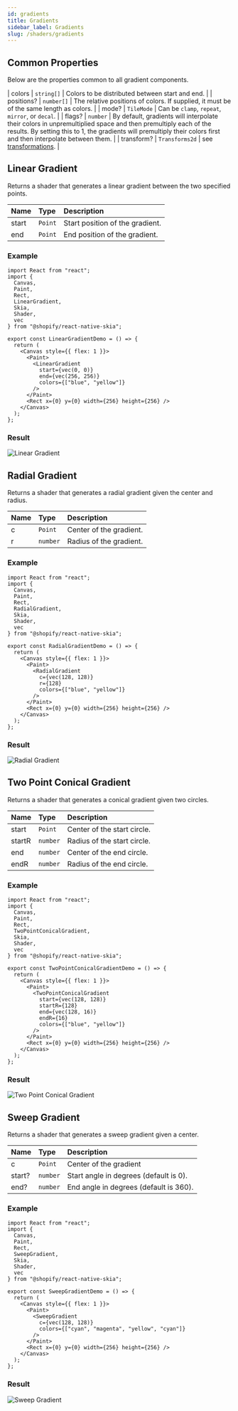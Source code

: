 ```yaml
---
id: gradients
title: Gradients
sidebar_label: Gradients
slug: /shaders/gradients
---
```


## Common Properties

Below are the properties common to all gradient components.

| colors     | `string[]`     | Colors to be distributed between start and end. |
| positions? | `number[]`     | The relative positions of colors. If supplied, it must be of the same length as colors. |
| mode?      | `TileMode`     | Can be `clamp`, `repeat`, `mirror`, or `decal`. |
| flags?     | `number`       | By default, gradients will interpolate their colors in unpremultiplied space and then premultiply each of the results. By setting this to 1, the gradients will premultiply their colors first and then interpolate between them. |
| transform? | `Transforms2d` | see [transformations](/docs/group#transformations). |

## Linear Gradient

Returns a shader that generates a linear gradient between the two specified points.

| Name       | Type           |  Description                    |
|:-----------|:---------------|:--------------------------------|
| start      | `Point`        | Start position of the gradient. |
| end        | `Point`        | End position of the gradient.   |

### Example
```tsx twoslash
import React from "react";
import {
  Canvas,
  Paint,
  Rect,
  LinearGradient,
  Skia,
  Shader,
  vec
} from "@shopify/react-native-skia";

export const LinearGradientDemo = () => {
  return (
    <Canvas style={{ flex: 1 }}>
      <Paint>
        <LinearGradient
          start={vec(0, 0)}
          end={vec(256, 256)}
          colors={["blue", "yellow"]}
        />
      </Paint>
      <Rect x={0} y={0} width={256} height={256} />
    </Canvas>
  );
};
```
### Result
![Linear Gradient](assets/linear-gradient.png)

## Radial Gradient

Returns a shader that generates a radial gradient given the center and radius.

| Name       | Type           |  Description                    |
|:-----------|:---------------|:--------------------------------|
| c          | `Point`        | Center of the gradient. |
| r          | `number`       | Radius of the gradient.   |

### Example
```tsx twoslash
import React from "react";
import {
  Canvas,
  Paint,
  Rect,
  RadialGradient,
  Skia,
  Shader,
  vec
} from "@shopify/react-native-skia";

export const RadialGradientDemo = () => {
  return (
    <Canvas style={{ flex: 1 }}>
      <Paint>
        <RadialGradient
          c={vec(128, 128)}
          r={128}
          colors={["blue", "yellow"]}
        />
      </Paint>
      <Rect x={0} y={0} width={256} height={256} />
    </Canvas>
  );
};
```
### Result
![Radial Gradient](assets/radial-gradient.png)

## Two Point Conical Gradient

Returns a shader that generates a conical gradient given two circles.

| Name       | Type           |  Description                    |
|:-----------|:---------------|:--------------------------------|
| start  | `Point`        | Center of the start circle. |
| startR | `number`       | Radius of the start circle. |
| end    | `number`       | Center of the end circle.   |
| endR          | `number`       | Radius of the end circle.   |

### Example
```tsx twoslash
import React from "react";
import {
  Canvas,
  Paint,
  Rect,
  TwoPointConicalGradient,
  Skia,
  Shader,
  vec
} from "@shopify/react-native-skia";

export const TwoPointConicalGradientDemo = () => {
  return (
    <Canvas style={{ flex: 1 }}>
      <Paint>
        <TwoPointConicalGradient
          start={vec(128, 128)}
          startR={128}
          end={vec(128, 16)}
          endR={16}
          colors={["blue", "yellow"]}
        />
      </Paint>
      <Rect x={0} y={0} width={256} height={256} />
    </Canvas>
  );
};
```
### Result
![Two Point Conical Gradient](assets/two-point-conical-gradient.png)

## Sweep Gradient

Returns a shader that generates a sweep gradient given a center.

| Name       | Type           |  Description                    |
|:-----------|:---------------|:--------------------------------|
| c          | `Point`        | Center of the gradient          |
| start?     | `number`       | Start angle in degrees (default is 0). |
| end?     | `number`         | End angle in degrees (default is 360). |

### Example
```tsx twoslash
import React from "react";
import {
  Canvas,
  Paint,
  Rect,
  SweepGradient,
  Skia,
  Shader,
  vec
} from "@shopify/react-native-skia";

export const SweepGradientDemo = () => {
  return (
    <Canvas style={{ flex: 1 }}>
      <Paint>
        <SweepGradient
          c={vec(128, 128)}
          colors={["cyan", "magenta", "yellow", "cyan"]}
        />
      </Paint>
      <Rect x={0} y={0} width={256} height={256} />
    </Canvas>
  );
};
```
### Result
![Sweep Gradient](assets/sweep-gradient.png)
